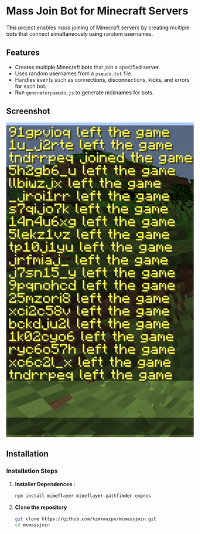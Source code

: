 # Mass Join Bot for Minecraft Servers

This project enables mass joining of Minecraft servers by creating multiple bots that connect simultaneously using random usernames.

## Features

- Creates multiple Minecraft bots that join a specified server.
- Uses random usernames from a `pseudo.txt` file.
- Handles events such as connections, disconnections, kicks, and errors for each bot.
- Run `generatorpseudo.js` to generate nicknames for bots.

## Screenshot

![Exemple](screenshot.png)

## Installation

### Installation Steps

1. **Installer Dependences :**
   ```bash
   npm install mineflayer mineflayer-pathfinder expres

2. **Clone the repository**
   ```bash
   git clone https://github.com/kzoxmazpx/mcmassjoin.git
   cd mcmassjoin
